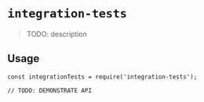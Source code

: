 # `integration-tests`

> TODO: description

## Usage

```
const integrationTests = require('integration-tests');

// TODO: DEMONSTRATE API
```
